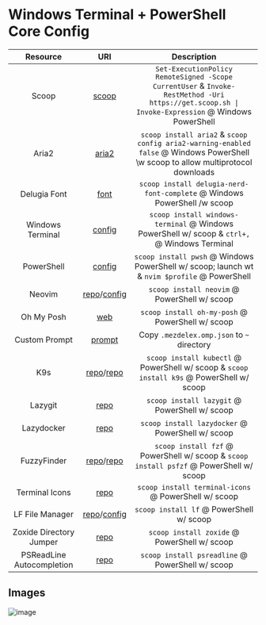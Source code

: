 # Windows Terminal + PowerShell Core Config

|         Resource          |                                                         URI                                                          |                                                                   Description                                                                   |
| :-----------------------: | :------------------------------------------------------------------------------------------------------------------: | :---------------------------------------------------------------------------------------------------------------------------------------------: |
|           Scoop           |                                              [scoop](https://scoop.sh)                                               | `Set-ExecutionPolicy RemoteSigned -Scope CurrentUser` & `Invoke-RestMethod -Uri https://get.scoop.sh \| Invoke-Expression` @ Windows PowerShell |
|           Aria2           |                                       [aria2](https://github.com/aria2/aria2)                                        |        `scoop install aria2` & `scoop config aria2-warning-enabled false` @ Windows PowerShell \w scoop to allow multiprotocol downloads        |
|       Delugia Font        |                                    [font](https://github.com/adam7/delugia-code)                                     |                                    `scoop install delugia-nerd-font-complete` @ Windows PowerShell /w scoop                                     |
|     Windows Terminal      |          [config](https://github.com/mezdelex/WindowsTerminalPowershellCoreConfig/blob/main/settings.jsonc)          |                          `scoop install windows-terminal` @ Windows PowerShell w/ scoop & `ctrl+,` @ Windows Terminal                           |
|        PowerShell         | [config](https://github.com/mezdelex/WindowsTerminalPowershellCoreConfig/blob/main/Microsoft.PowerShell_profile.ps1) |                          `scoop install pwsh` @ Windows PowerShell w/ scoop; launch wt & `nvim $profile` @ PowerShell                           |
|          Neovim           |             [repo](https://github.com/neovim/neovim)/[config](https://github.com/mezdelex/NeovimConfig)              |                                                  `scoop install neovim` @ PowerShell w/ scoop                                                   |
|        Oh My Posh         |                                [web](https://ohmyposh.dev/docs/installation/windows)                                 |                                                `scoop install oh-my-posh` @ PowerShell w/ scoop                                                 |
|       Custom Prompt       |        [prompt](https://github.com/mezdelex/WindowsTerminalPowershellCoreConfig/blob/main/.mezdelex.omp.json)        |                                                   Copy `.mezdelex.omp.json` to `~` directory                                                    |
|            K9s            |                [repo](https://github.com/kubernetes/kubectl)/[repo](https://github.com/derailed/k9s)                 |                            `scoop install kubectl` @ PowerShell w/ scoop & `scoop install k9s` @ PowerShell w/ scoop                            |
|          Lazygit          |                                   [repo](https://github.com/jesseduffield/lazygit)                                   |                                                  `scoop install lazygit` @ PowerShell w/ scoop                                                  |
|        Lazydocker         |                                 [repo](https://github.com/jesseduffield/lazydocker)                                  |                                                `scoop install lazydocker` @ PowerShell w/ scoop                                                 |
|        FuzzyFinder        |                 [repo](https://github.com/junegunn/fzf)/[repo](https://github.com/kelleyma49/PSFzf)                  |                             `scoop install fzf` @ PowerShell w/ scoop & `scoop install psfzf` @ PowerShell w/ scoop                             |
|      Terminal Icons       |                                [repo](https://github.com/devblackops/Terminal-Icons)                                 |                                              `scoop install terminal-icons` @ PowerShell w/ scoop                                               |
|      LF File Manager      |                [repo](https://github.com/gokcehan/lf)/[config](https://github.com/mezdelex/LFConfig)                 |                                                    `scoop install lf` @ PowerShell w/ scoop                                                     |
|  Zoxide Directory Jumper  |                                    [repo](https://github.com/ajeetdsouza/zoxide)                                     |                                                  `scoop install zoxide` @ PowerShell w/ scoop                                                   |
| PSReadLine Autocompletion |                                   [repo](https://github.com/PowerShell/PSReadLine)                                   |                                                `scoop install psreadline` @ PowerShell w/ scoop                                                 |

## Images

![image](https://github.com/mezdelex/WindowsTerminalPowerShellCoreConfig/assets/59997405/cd981b7c-c0ea-42ff-9506-23c0646d8f7a)
